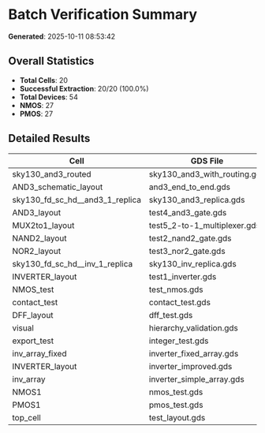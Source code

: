 # Batch Verification Summary

**Generated**: 2025-10-11 08:53:42

## Overall Statistics

- **Total Cells**: 20
- **Successful Extraction**: 20/20 (100.0%)
- **Total Devices**: 54
- **NMOS**: 27
- **PMOS**: 27

## Detailed Results

| Cell | GDS File | Devices | NMOS | PMOS | Status |
|------|----------|---------|------|------|--------|
| sky130_and3_routed | sky130_and3_with_routing.gds | 9 | 4 | 5 | ✅ |
| AND3_schematic_layout | and3_end_to_end.gds | 8 | 4 | 4 | ✅ |
| sky130_fd_sc_hd__and3_1_replica | sky130_and3_replica.gds | 8 | 4 | 4 | ✅ |
| AND3_layout | test4_and3_gate.gds | 8 | 4 | 4 | ✅ |
| MUX2to1_layout | test5_2-to-1_multiplexer.gds | 8 | 4 | 4 | ✅ |
| NAND2_layout | test2_nand2_gate.gds | 4 | 2 | 2 | ✅ |
| NOR2_layout | test3_nor2_gate.gds | 4 | 2 | 2 | ✅ |
| sky130_fd_sc_hd__inv_1_replica | sky130_inv_replica.gds | 2 | 1 | 1 | ✅ |
| INVERTER_layout | test1_inverter.gds | 2 | 1 | 1 | ✅ |
| NMOS_test | test_nmos.gds | 1 | 1 | 0 | ✅ |
| contact_test | contact_test.gds | 0 | 0 | 0 | ❌ |
| DFF_layout | dff_test.gds | 0 | 0 | 0 | ❌ |
| visual | hierarchy_validation.gds | 0 | 0 | 0 | ❌ |
| export_test | integer_test.gds | 0 | 0 | 0 | ❌ |
| inv_array_fixed | inverter_fixed_array.gds | 0 | 0 | 0 | ❌ |
| INVERTER_layout | inverter_improved.gds | 0 | 0 | 0 | ❌ |
| inv_array | inverter_simple_array.gds | 0 | 0 | 0 | ❌ |
| NMOS1 | nmos_test.gds | 0 | 0 | 0 | ❌ |
| PMOS1 | pmos_test.gds | 0 | 0 | 0 | ❌ |
| top_cell | test_layout.gds | 0 | 0 | 0 | ❌ |
